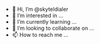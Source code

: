 - 👋 Hi, I’m @skyteldialer
- 👀 I’m interested in ...
- 🌱 I’m currently learning ...
- 💞️ I’m looking to collaborate on ...
- 📫 How to reach me ...

<!---
skyteldialer/skyteldialer is a ✨ special ✨ repository because its `README.md` (this file) appears on your GitHub profile.
You can click the Preview link to take a look at your changes.
--->
